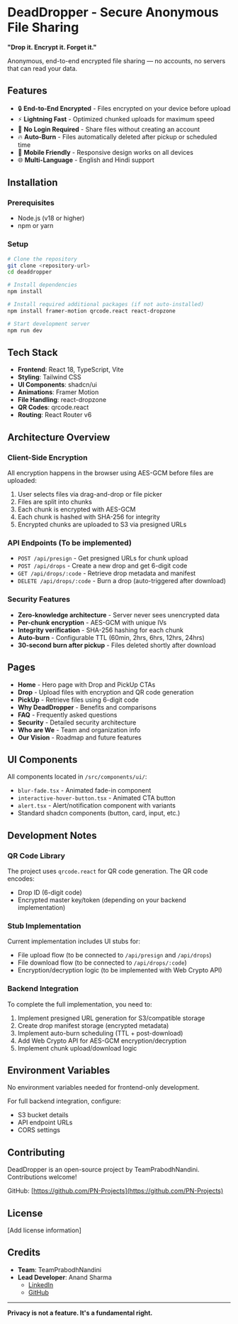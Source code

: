# DeadDropper - Secure Anonymous File Sharing

**"Drop it. Encrypt it. Forget it."**

Anonymous, end-to-end encrypted file sharing — no accounts, no servers that can read your data.

## Features

- 🔒 **End-to-End Encrypted** - Files encrypted on your device before upload
- ⚡ **Lightning Fast** - Optimized chunked uploads for maximum speed
- 🚫 **No Login Required** - Share files without creating an account
- 🔥 **Auto-Burn** - Files automatically deleted after pickup or scheduled time
- 📱 **Mobile Friendly** - Responsive design works on all devices
- 🌐 **Multi-Language** - English and Hindi support

## Installation

### Prerequisites

- Node.js (v18 or higher)
- npm or yarn

### Setup

```bash
# Clone the repository
git clone <repository-url>
cd deaddropper

# Install dependencies
npm install

# Install required additional packages (if not auto-installed)
npm install framer-motion qrcode.react react-dropzone

# Start development server
npm run dev
```

## Tech Stack

- **Frontend**: React 18, TypeScript, Vite
- **Styling**: Tailwind CSS
- **UI Components**: shadcn/ui
- **Animations**: Framer Motion
- **File Handling**: react-dropzone
- **QR Codes**: qrcode.react
- **Routing**: React Router v6

## Architecture Overview

### Client-Side Encryption

All encryption happens in the browser using AES-GCM before files are uploaded:

1. User selects files via drag-and-drop or file picker
2. Files are split into chunks
3. Each chunk is encrypted with AES-GCM
4. Each chunk is hashed with SHA-256 for integrity
5. Encrypted chunks are uploaded to S3 via presigned URLs

### API Endpoints (To be implemented)

- `POST /api/presign` - Get presigned URLs for chunk upload
- `POST /api/drops` - Create a new drop and get 6-digit code
- `GET /api/drops/:code` - Retrieve drop metadata and manifest
- `DELETE /api/drops/:code` - Burn a drop (auto-triggered after download)

### Security Features

- **Zero-knowledge architecture** - Server never sees unencrypted data
- **Per-chunk encryption** - AES-GCM with unique IVs
- **Integrity verification** - SHA-256 hashing for each chunk
- **Auto-burn** - Configurable TTL (60min, 2hrs, 6hrs, 12hrs, 24hrs)
- **30-second burn after pickup** - Files deleted shortly after download

## Pages

- **Home** - Hero page with Drop and PickUp CTAs
- **Drop** - Upload files with encryption and QR code generation
- **PickUp** - Retrieve files using 6-digit code
- **Why DeadDropper** - Benefits and comparisons
- **FAQ** - Frequently asked questions
- **Security** - Detailed security architecture
- **Who are We** - Team and organization info
- **Our Vision** - Roadmap and future features

## UI Components

All components located in `/src/components/ui/`:

- `blur-fade.tsx` - Animated fade-in component
- `interactive-hover-button.tsx` - Animated CTA button
- `alert.tsx` - Alert/notification component with variants
- Standard shadcn components (button, card, input, etc.)

## Development Notes

### QR Code Library

The project uses `qrcode.react` for QR code generation. The QR code encodes:
- Drop ID (6-digit code)
- Encrypted master key/token (depending on your backend implementation)

### Stub Implementation

Current implementation includes UI stubs for:
- File upload flow (to be connected to `/api/presign` and `/api/drops`)
- File download flow (to be connected to `/api/drops/:code`)
- Encryption/decryption logic (to be implemented with Web Crypto API)

### Backend Integration

To complete the full implementation, you need to:

1. Implement presigned URL generation for S3/compatible storage
2. Create drop manifest storage (encrypted metadata)
3. Implement auto-burn scheduling (TTL + post-download)
4. Add Web Crypto API for AES-GCM encryption/decryption
5. Implement chunk upload/download logic

## Environment Variables

No environment variables needed for frontend-only development.

For full backend integration, configure:
- S3 bucket details
- API endpoint URLs
- CORS settings

## Contributing

DeadDropper is an open-source project by TeamPrabodhNandini. Contributions welcome!

GitHub: [https://github.com/PN-Projects](https://github.com/PN-Projects)

## License

[Add license information]

## Credits

- **Team**: TeamPrabodhNandini
- **Lead Developer**: Anand Sharma
  - [LinkedIn](https://www.linkedin.com/in/sharma-anand47/)
  - [GitHub](https://github.com/PanotiProgrammer)

---

**Privacy is not a feature. It's a fundamental right.**
